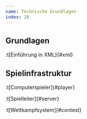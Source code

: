 ```yaml
---
name: Technische Grundlagen
index: 10
---
```


## Grundlagen

:t[Einführung in XML]{#xml}

## Spielinfrastruktur

:t[Computerspieler]{#player}

:t[Spielleiter]{#server}

:t[Wettkampfsystem]{#contest}
